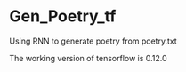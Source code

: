 # Gen_Poetry_tf
Using RNN to generate poetry from poetry.txt

The working version of tensorflow is 0.12.0
